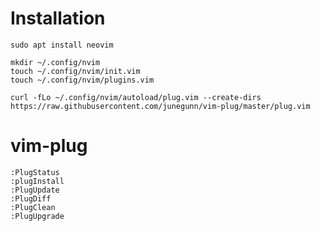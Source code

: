 # Installation

```
sudo apt install neovim
```

```
mkdir ~/.config/nvim
touch ~/.config/nvim/init.vim
touch ~/.config/nvim/plugins.vim
```

```
curl -fLo ~/.config/nvim/autoload/plug.vim --create-dirs https://raw.githubusercontent.com/junegunn/vim-plug/master/plug.vim
```

# vim-plug

```
:PlugStatus
:plugInstall
:PlugUpdate
:PlugDiff
:PlugClean
:PlugUpgrade
```